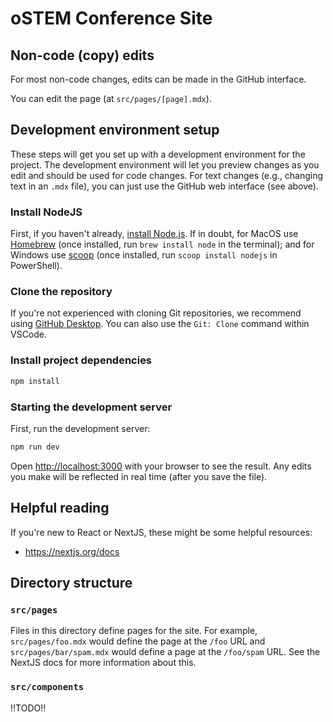 # oSTEM Conference Site

## Non-code (copy) edits
For most non-code changes, edits can be made in the GitHub interface.

You can edit the page (at `src/pages/[page].mdx`).

## Development environment setup

These steps will get you set up with a development environment for the project.
The development environment will let you preview changes as you edit and should be used for code changes.
For text changes (e.g., changing text in an `.mdx` file), you can just use the GitHub web interface (see above).

### Install NodeJS
First, if you haven't already, [install Node.js](https://nodejs.dev/learn/how-to-install-nodejs).
If in doubt, for MacOS use [Homebrew](https://brew.sh/) (once installed, run `brew install node` in the terminal);
and for Windows use [scoop](https://scoop.sh/) (once installed, run `scoop install nodejs` in PowerShell).

### Clone the repository
If you're not experienced with cloning Git repositories, we recommend using [GitHub Desktop](https://desktop.github.com/).
You can also use the `Git: Clone` command within VSCode.

### Install project dependencies

```bash
npm install
```

### Starting the development server

First, run the development server:

```bash
npm run dev
```

Open [http://localhost:3000](http://localhost:3000) with your browser to see the result.
Any edits you make will be reflected in real time (after you save the file).

## Helpful reading

If you're new to React or NextJS, these might be some helpful resources:
* https://nextjs.org/docs

## Directory structure

### `src/pages`

Files in this directory define pages for the site.
For example, `src/pages/foo.mdx` would define the page at the `/foo` URL and `src/pages/bar/spam.mdx` would define a page at the `/foo/spam` URL.
See the NextJS docs for more information about this.

### `src/components`

!!TODO!!
